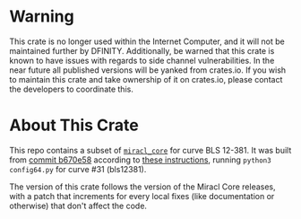 
# Warning

This crate is no longer used within the Internet Computer, and it will not be
maintained further by DFINITY. Additionally, be warned that this crate is known
to have issues with regards to side channel vulnerabilities. In the near future
all published versions will be yanked from crates.io. If you wish to maintain
this crate and take ownership of it on crates.io, please contact the developers
to coordinate this.

# About This Crate

This repo contains a subset of [`miracl_core`](https://github.com/miracl/core) for curve BLS 12-381.
It was built from [commit b670e58](https://github.com/miracl/core/commit/b670e5803554080ad2a61cb2cb10e433fa20306d)
according to [these instructions](https://github.com/miracl/core/tree/master/rust#using-miracl-core-with-cargo),
running `python3 config64.py` for curve #31 (bls12381).

The version of this crate follows the version of the Miracl Core releases, with a patch that
increments for every local fixes (like documentation or otherwise) that don't affect the code.
